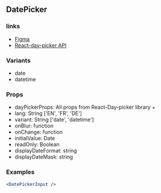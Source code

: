 ## DatePicker

### links

-   [Figma](https://www.figma.com/file/LBIDgVFfAqt8BhycUZwVU0/Design-System?node-id=2294%3A60)
-   [React-day-picker API](http://react-day-picker.js.org/api/DayPicker)

### Variants

-   date
-   datetime

### Props

-   dayPickerProps: All props from React-Day-picker library + 
-   lang: String ['EN', 'FR', 'DE']
-   variant: String ['date', 'datetime']
-   onBlur: function
-   onChange: function
-   initialValue: Date
-   readOnly: Boolean
-   displayDateFormat: string
-   displayDateMask: string

### Examples

```jsx
<DatePickerInput />
```
